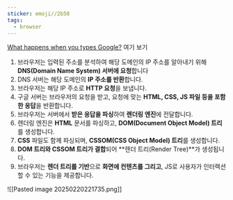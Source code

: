```yaml
---
sticker: emoji//2b50
tags:
  - browser
---
```

[What happens when you types Google?](https://devjin-blog.com/what-happen-browser-search/) 여기 보기

1. 브라우저는 입력된 주소를 분석하여 해당 도메인의 IP 주소를 알아내기 위해 **DNS(Domain Name System) 서버에 요청**합니다
2. DNS 서버는 해당 도메인의 **IP 주소를 반환**합니다.
3. 브라우저는 해당 IP 주소로 **HTTP 요청**을 보냅니다.
4. 구글 서버는 브라우저의 요청을 받고, 요청에 맞는 **HTML, CSS, JS 파일 등을 포함한 응답**을 반환합니다.
5. 브라우저는 서버에서 **받은 응답을 파싱**하여 **렌더링 엔진**에 전달합니다.
6. 렌더링 엔진은 **HTML** 문서를 파싱하고, **DOM(Document Object Model) 트리**를 생성합니다.
7. **CSS** 파일도 함께 파싱되며, **CSSOM(CSS Object Model) 트리**를 생성합니다.
8. **DOM 트리와 CSSOM 트리가 결합**되어 **렌더 트리(Render Tree)**가 생성됩니다.
9. 브라우저는 **렌더 트리를 기반**으로 **화면에 컨텐츠를 그리고**, JS로 사용자가 인터랙션할 수 있는 기능을 제공합니다.

![[Pasted image 20250220221735.png]]
